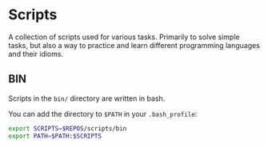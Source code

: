 # Scripts
A collection of scripts used for various tasks. Primarily to solve
simple tasks, but also a way to practice and learn different programming
languages and their idioms.

## BIN
Scripts in the `bin/` directory are written in bash.

You can add the directory to `$PATH` in your `.bash_profile`:
```bash
export SCRIPTS=$REPOS/scripts/bin
export PATH=$PATH:$SCRIPTS
```

